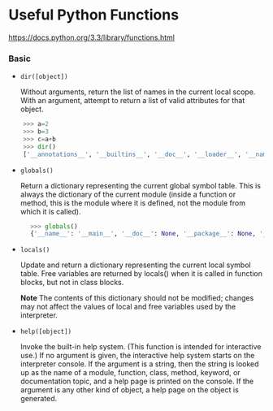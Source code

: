 # Useful Python Functions
https://docs.python.org/3.3/library/functions.html

### Basic

* ```dir([object])```

  Without arguments, return the list of names in the current local scope. With an argument, attempt to return a list of valid attributes for that object.

```Python
    >>> a=2
    >>> b=3
    >>> c=a+b
    >>> dir()
    ['__annotations__', '__builtins__', '__doc__', '__loader__', '__name__', '__package__', '__spec__', 'a', 'b', 'c']
```

* ```globals()```

  Return a dictionary representing the current global symbol table. This is always the dictionary of the current module (inside a function or method, this is the module where it is defined, not the module from which it is called).

```Python
      >>> globals()
      {'__name__': '__main__', '__doc__': None, '__package__': None, '__loader__': <class '_frozen_importlib.BuiltinImporter'>, '__spec__': None, '__annotations__': {}, '__builtins__': <module 'builtins' (built-in)>, 'a': 2, 'b': 3, 'c': 5}
```
* ```locals()```

  Update and return a dictionary representing the current local symbol table. Free variables are returned by locals() when it is called in function blocks, but not in class blocks.

  **Note** The contents of this dictionary should not be modified; changes may not affect the values of local and free variables used by the interpreter.

* ```help([object])```

  Invoke the built-in help system. (This function is intended for interactive use.) If no argument is given, the interactive help system starts on the interpreter console. If the argument is a string, then the string is looked up as the name of a module, function, class, method, keyword, or documentation topic, and a help page is printed on the console. If the argument is any other kind of object, a help page on the object is generated.
